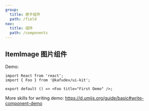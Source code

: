 ```yaml
---
group:
  title: 原子组件
  path: /field
nav:
  title: 组件
  path: /components
---
```


## ItemImage 图片组件

Demo:

```tsx
import React from 'react';
import { Foo } from '@kafudev/ui-kit';

export default () => <Foo title="First Demo" />;
```

More skills for writing demo: https://d.umijs.org/guide/basic#write-component-demo
